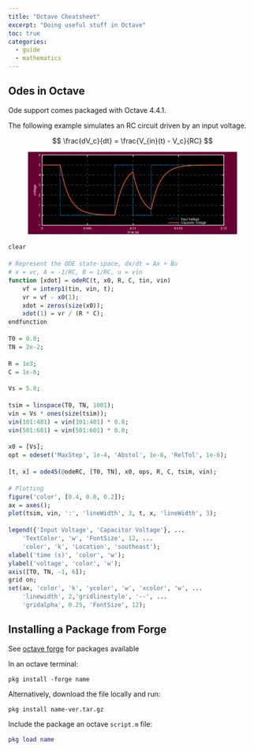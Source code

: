 ```yaml
---
title: "Octave Cheatsheet"
excerpt: "Doing useful stuff in Octave"
toc: true
categories:
  - guide
  - mathematics
---
```


## Odes in Octave

Ode support comes packaged with Octave 4.4.1.

The following example simulates an RC circuit driven by an input voltage.

$$ \frac{dV_c}{dt} = \frac{V_{in}(t) - V_c}{RC} $$

<figure>
    <img src="/assets/images/posts/guides/octave/000_rcsim.png">
</figure>

```r
clear

# Represent the ODE state-space, dx/dt = Ax + Bu 
# x = vc, A = -1/RC, B = 1/RC, u = vin
function [xdot] = odeRC(t, x0, R, C, tin, vin)
    vf = interp1(tin, vin, t);
    vr = vf - x0(1);
    xdot = zeros(size(x0));
    xdot(1) = vr / (R * C);
endfunction

T0 = 0.0;
TN = 2e-2;

R = 1e3;
C = 1e-6;

Vs = 5.0;

tsim = linspace(T0, TN, 1001);
vin = Vs * ones(size(tsim));
vin(101:401) = vin(101:401) * 0.0;
vin(501:601) = vin(501:601) * 0.0;

x0 = [Vs];
opt = odeset('MaxStep', 1e-4, 'Abstol', 1e-6, 'RelTol', 1e-6);

[t, x] = ode45(@odeRC, [T0, TN], x0, ops, R, C, tsim, vin);

# Plotting
figure('color', [0.4, 0.0, 0.2]);
ax = axes();
plot(tsim, vin, ':', 'lineWidth', 3, t, x, 'lineWidth', 3);

legend({'Input Voltage', 'Capacitor Voltage'}, ...
    'TextColor', 'w', 'FontSize', 12, ...
    'color', 'k', 'Location', 'southeast');
xlabel('time (s)', 'color', 'w');
ylabel('voltage', 'color', 'w');
axis([T0, TN, -1, 6]);
grid on;
set(ax, 'color', 'k', 'ycolor', 'w', 'xcolor', 'w', ...
    'linewidth', 2,'gridlinestyle', '--', ...
    'gridalpha', 0.25, 'FontSize', 12);
```

## Installing a Package from Forge

See [octave forge](https://octave.sourceforge.io/) for packages available

In an octave terminal:

```
pkg install -forge name
```

Alternatively, download the file locally and run:

```
pkg install name-ver.tar.gz
```

Include the package an octave `script.m` file:

```matlab
pkg load name
```

